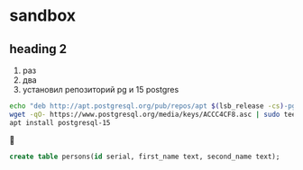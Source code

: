 # sandbox


## heading 2

1. раз
2. два
3. установил репозиторий pg и 15 postgres

```bash
echo "deb http://apt.postgresql.org/pub/repos/apt $(lsb_release -cs)-pgdg main" > /etc/apt/sources.list.d/pgdg.list
wget -qO- https://www.postgresql.org/media/keys/ACCC4CF8.asc | sudo tee /etc/apt/trusted.gpg.d/pgdg.asc &>/dev/null
apt install postgresql-15
```

🚱


```sql
create table persons(id serial, first_name text, second_name text);
```

